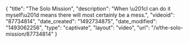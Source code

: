 {
    "title": "The Solo Mission",
    "description": "When \u201cI can do it myself\u201d means there will most certainly be a mess.",
    "videoid": "87734814",
    "date_created": "1492734875",
    "date_modified": "1493062256",
    "type": "captivate",
    "layout": "video",
    "url": "\/v\/the-solo-mission\/87734814"
}